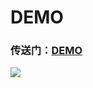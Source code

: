 # DEMO

### 传送门：[DEMO](https://github.com/sunyuklong/demo.git)  

![](https://github.com/chenjiandongx/mzitu/blob/master/images/mzitu_1.png)
